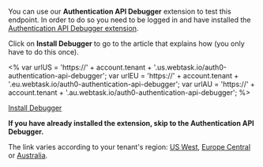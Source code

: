 You can use our **Authentication API Debugger** extension to test this endpoint. In order to do so you need to be logged in and have installed the [Authentication API Debugger extension](/extensions/authentication-api-debugger).

Click on **Install Debugger** to go to the article that explains how (you only have to do this once).

<%
  var urlUS = 'https://' + account.tenant + '.us.webtask.io/auth0-authentication-api-debugger';
  var urlEU = 'https://' + account.tenant + '.eu.webtask.io/auth0-authentication-api-debugger';
  var urlAU = 'https://' + account.tenant + '.au.webtask.io/auth0-authentication-api-debugger';
%>

<div class="test-endpoint-box">
  <a href="/extensions/authentication-api-debugger" class="btn btn-primary" target="_blank">Install Debugger</a>
</div>

**If you have already installed the extension, skip to the Authentication API Debugger.**

The link varies according to your tenant's region: <a href="${urlUS}" target="_blank">US West</a>, <a href="${urlEU}" target="_blank">Europe Central</a> or <a href="${urlAU}" target="_blank">Australia</a>.
